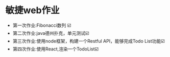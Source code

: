 # 敏捷web作业

* 第一次作业:Fibonacci​数列​ :ballot_box_with_check:
* 第二次作业:java德州扑克，单元测试:ballot_box_with_check:
* 第三次作业:使用node框架，构建一个Restful API，能够完成Todo List功能:ballot_box_with_check:
* 第四次作业:使用React,渲染一个TodoList:ballot_box_with_check:
